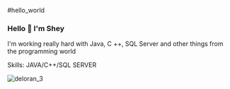 #hello_world

### Hello 👋 I'm Shey


I'm working really hard with Java, C ++, SQL Server and other things from the programming world

Skills: JAVA/C++/SQL SERVER

![deloran_3](https://user-images.githubusercontent.com/92554092/137428617-ec928615-5c57-4adb-ac14-407fb612ee13.gif)



